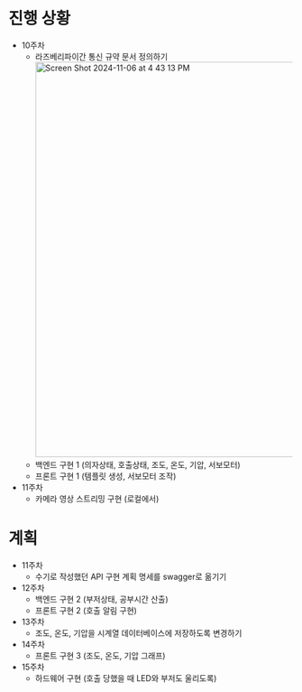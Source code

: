 # 진행 상황
- 10주차
	- 라즈베리파이간 통신 규약 문서 정의하기
		<img width="700" alt="Screen Shot 2024-11-06 at 4 43 13 PM" src="https://github.com/user-attachments/assets/cedbce72-d837-48ba-b199-48cbd992d308">
	- 백엔드 구현 1 (의자상태, 호출상태, 조도, 온도, 기압, 서보모터)
	- 프론트 구현 1 (템플릿 생성, 서보모터 조작)
- 11주차
	- 카메라 영상 스트리밍 구현 (로컬에서)


# 계획
- 11주차 
 	- 수기로 작성했던 API 구현 계획 명세를 swagger로 옮기기
- 12주차 
	- 백엔드 구현 2 (부저상태, 공부시간 산출)
	- 프론트 구현 2 (호출 알림 구현)
- 13주차
	- 조도, 온도, 기압을 시계열 데이터베이스에 저장하도록 변경하기
- 14주차 
	- 프론트 구현 3 (조도, 온도, 기압 그래프)
- 15주차 
    - 하드웨어 구현 (호출 당했을 때 LED와 부저도 울리도록)
